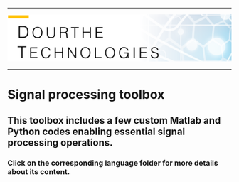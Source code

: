 ___

<a href='http://www.dourthe.tech'> <img src='Dourthe_Technologies_Headers.png' /></a>
___

# Signal processing toolbox

## This toolbox includes a few custom Matlab and Python codes enabling essential signal processing operations.

### Click on the corresponding language folder for more details about its content.
